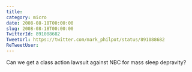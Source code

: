 ```yaml
---
title: 
category: micro
date: 2008-08-18T00:00:00
slug: 2008-08-18T00:00:00
TwitterId: 891088682
TweetUrl: https://twitter.com/mark_philpot/status/891088682
ReTweetUser: 
---
```


Can we get a class action lawsuit against NBC for mass sleep depravity?